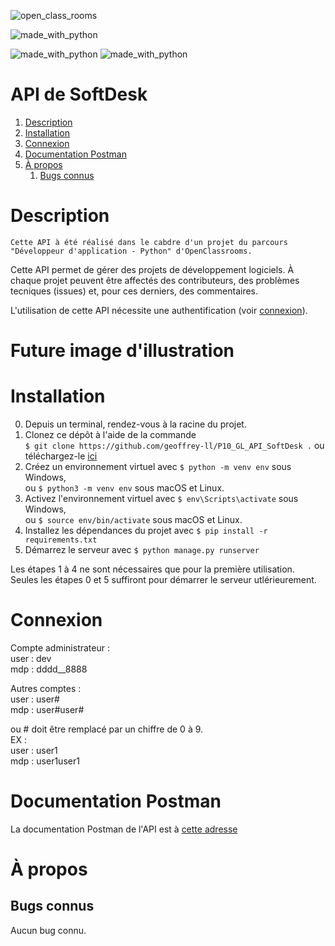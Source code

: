 ![open_class_rooms](https://img.shields.io/badge/OpenClasssrooms-Project1-limegreen?labelColor=blueviolet&style=plastic)


![made_with_python](https://img.shields.io/badge/Made%20With-Python_3.6.5-darkgreen?logo=python&labelColor=red&style=plastic)

![made_with_python](https://img.shields.io/badge/Made%20With-Django_3.2.12-darkgreen?logo=python&labelColor=red&style=plastic)
![made_with_python](https://img.shields.io/badge/Made%20With-djangorestframework_3.13.1-darkgreen?logo=python&labelColor=red&style=plastic)


# API de SoftDesk #


1.  [Description](#description)
2.  [Installation](#installation)
3.  [Connexion](#connexion)
4.  [Documentation Postman](#doc_postman)
5.  [À propos](#a-propos)
    1.  [Bugs connus](#bugs-connus)


# Description <a name="description"></a> #


    Cette API à été réalisé dans le cabdre d'un projet du parcours 
    "Développeur d'application - Python" d'OpenClassrooms.

Cette API permet de gérer des projets de développement logiciels. À chaque projet peuvent être affectés des contributeurs, des problèmes tecniques (issues) et, pour ces derniers, des commentaires.

L'utilisation de cette API nécessite une authentification (voir [connexion](#connexion)).


# **Future image d'illustration** #


# Installation <a name="installation"></a> #


0.  Depuis un terminal, rendez-vous à la racine du projet.
1.  Clonez ce dépôt à l'aide de la commande\
`$ git clone https://github.com/geoffrey-ll/P10_GL_API_SoftDesk .` ou téléchargez-le [ici](https://github.com/geoffrey-ll/P10_GL_API_SoftDesk/archive/refs/heads/master.zip)
2.  Créez un environnement virtuel avec `$ python -m venv env` sous Windows,\
ou `$ python3 -m venv env` sous macOS et Linux.
3.  Activez l'environnement virtuel avec `$ env\Scripts\activate` sous Windows,\
 ou `$ source env/bin/activate` sous macOS et Linux.
4.  Installez les dépendances du projet avec `$ pip install -r requirements.txt`
5.  Démarrez le serveur avec `$ python manage.py runserver`

Les étapes 1 à 4 ne sont nécessaires que pour la première utilisation.\
Seules les étapes 0 et 5 suffiront pour démarrer le serveur utlérieurement.


# Connexion <a name="connexion"></a> #


Compte administrateur :\
user : dev\
mdp  : dddd__8888

Autres comptes :\
user : user#\
mdp  : user#user#

ou # doit être remplacé par un chiffre de 0 à 9.\
EX :\
user : user1\
mdp  : user1user1


# Documentation Postman <a name="doc_postman"></a> #


La documentation Postman de l'API est à [cette adresse](https://documenter.getpostman.com/view/20658594/UyrAGcw7)


# À propos <a name="a-propos"></a> #


## Bugs connus <a name="bugs-connus"></a> #


Aucun bug connu.
